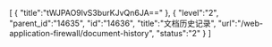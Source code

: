 [
	{
		"title":"tWJPAO9lvS3burKJvQn6JA=="
	},
	{
		"level":"2",
		"parent_id":"14635",
		"id":"14636",
		"title":"文档历史记录",
		"url":"/web-application-firewall/document-history",
		"status":"2"
	}
]